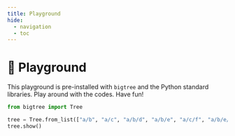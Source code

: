 ```yaml
---
title: Playground
hide:
  - navigation
  - toc
---
```


# 🎡️ Playground

This playground is pre-installed with `bigtree` and the Python standard libraries. Play around with the codes. Have fun!

```py play
from bigtree import Tree

tree = Tree.from_list(["a/b", "a/c", "a/b/d", "a/b/e", "a/c/f", "a/b/e/g", "a/b/e/h"])
tree.show()
```

